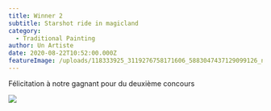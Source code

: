 ```yaml
---
title: Winner 2
subtitle: Starshot ride in magicland
category:
  - Traditional Painting
author: Un Artiste
date: 2020-08-22T10:52:00.000Z
featureImage: /uploads/118333925_3119276758171606_5883047437129099126_n.jpg
---
```

Félicitation à notre gagnant pour du deuxième concours

![](/uploads/118333925_3119276758171606_5883047437129099126_n.jpg)